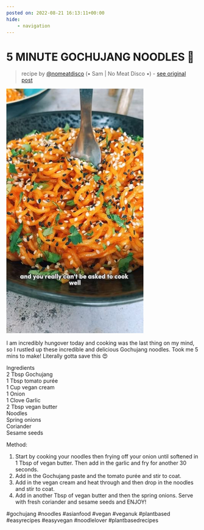 ```yaml
---
posted on: 2022-08-21 16:13:11+00:00
hide:
    - navigation
---
```


# 5 MINUTE GOCHUJANG NOODLES 🍜  

> recipe by [@nomeatdisco](https://www.instagram.com/nomeatdisco/) 
(• Sam | No Meat Disco •) - [see original post](https://instagram.com/p/ChhxSpvqX8N)

![](../img/nomeatdisco_21-08-2022_1608.png)

  
I am incredibly hungover today and cooking was the last thing on my mind, so I rustled up these incredible and delicious Gochujang noodles. Took me 5 mins to make! Literally gotta save this 😍  
  
Ingredients  
2 Tbsp Gochujang  
1 Tbsp tomato purée  
1 Cup vegan cream  
1 Onion  
1 Clove Garlic  
2 Tbsp vegan butter  
Noodles   
Spring onions   
Coriander   
Sesame seeds  
  
Method:  
1. Start by cooking your noodles then frying off your onion until softened in 1 Tbsp of vegan butter. Then add in the garlic and fry for another 30 seconds.  
2. Add in the Gochujang paste and the tomato purée and stir to coat.  
3. Add in the vegan cream and heat through and then drop in the noodles and stir to coat.   
4. Add in another Tbsp of vegan butter and then the spring onions. Serve with fresh coriander and sesame seeds and ENJOY!   
  
\#gochujang \#noodles \#asianfood \#vegan \#veganuk \#plantbased \#easyrecipes \#easyvegan \#noodlelover \#plantbasedrecipes   